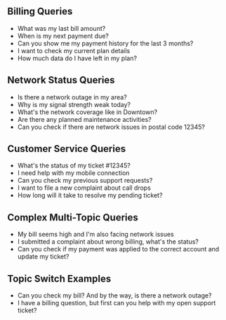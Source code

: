 
## Billing Queries
- What was my last bill amount?
- When is my next payment due?
- Can you show me my payment history for the last 3 months?
- I want to check my current plan details
- How much data do I have left in my plan?

## Network Status Queries
- Is there a network outage in my area?
- Why is my signal strength weak today?
- What's the network coverage like in Downtown?
- Are there any planned maintenance activities?
- Can you check if there are network issues in postal code 12345?

## Customer Service Queries
- What's the status of my ticket #12345?
- I need help with my mobile connection
- Can you check my previous support requests?
- I want to file a new complaint about call drops
- How long will it take to resolve my pending ticket?

## Complex Multi-Topic Queries
- My bill seems high and I'm also facing network issues
- I submitted a complaint about wrong billing, what's the status?
- Can you check if my payment was applied to the correct account and update my ticket?

## Topic Switch Examples
- Can you check my bill? And by the way, is there a network outage?
- I have a billing question, but first can you help with my open support ticket?
